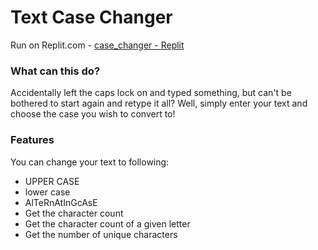 <h1>Text Case Changer</h1>

Run on Replit.com - [case_changer - Replit](https://replit.com/@mightykillrr1/casechanger#case_changer.py)
### What can this do?
Accidentally left the caps lock on and typed something, but can't be bothered to start again and retype it all?
Well, simply enter your text and choose the case you wish to convert to!

### Features
You can change your text to following:
- UPPER CASE
- lower case
- AlTeRnAtInGcAsE
- Get the character count
- Get the character count of a given letter
- Get the number of unique characters
